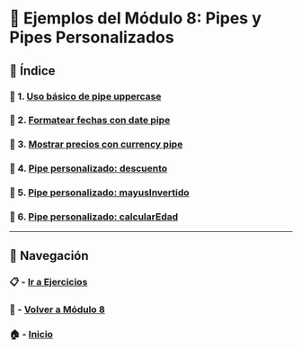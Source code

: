 # 🧪 Ejemplos del Módulo 8: Pipes y Pipes Personalizados

## 📌 Índice

### 🧪 1. [Uso básico de pipe uppercase](./Enunciados/Ejemplo_1.md)
### 🧪 2. [Formatear fechas con date pipe](./Enunciados/Ejemplo_2.md)
### 🧪 3. [Mostrar precios con currency pipe](./Enunciados/Ejemplo_3.md)
### 🧪 4. [Pipe personalizado: descuento](./Enunciados/Ejemplo_4.md)
### 🧪 5. [Pipe personalizado: mayusInvertido](./Enunciados/Ejemplo_5.md)
### 🧪 6. [Pipe personalizado: calcularEdad](./Enunciados/Ejemplo_6.md)

---

## 🔁 Navegación

### 📋 - [Ir a Ejercicios](../Ejercicios/README.md)

### 📘 - [Volver a Módulo 8](../Modulo_8.md)

### 🏠 - [Inicio](../../../README.md)
